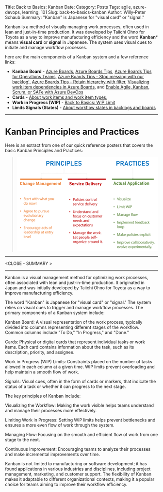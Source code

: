 Title: Back to Basics: Kanban
Date: <YYYY-MM-DD>
Category: Posts 
Tags: agile, azure-devops, learning, 101
Slug: back-to-basics-kanban
Author: Willy-Peter Schaub
Summary: "Kanban" is Japanese for "visual card" or "signal."

Kanban is a method of visually managing work processes, often used in lean and just-in-time production. It was developed by Taiichi Ohno for Toyota as a way to improve manufacturing efficiency and the word **Kanban*** means **visual card** or **signal** in Japanese. The system uses visual cues to initiate and manage workflow processes.

here are the main components of a Kanban system and a few reference links:

- **Kanban Board** - [Azure Boards](https://azure.microsoft.com/en-us/products/devops/boards/), [Azure Boards Tips](/azure-boards-tips.html), [Azure Boards Tips for Operations Teams](/azure-boards-tips-operations-team.html), [Azure Boards Tips - Stop messing with our backlog!](/azure-boards-tips-stop-messing-with-our-backlog.html), [Azure Boards Tips - Retain hierarchy with filter](/azure-boards-tips-retain-hierarchy-with-filter.html), [Visualizing work item dependencies in Azure Boards](/azure-devops-dependencies.html), and [Enable Agile, Kanban, Scrum, or SAFe with Azure DevOps](/agile-planning-choice.html)
- **Cards** - [About work items and work item types](https://learn.microsoft.com/en-us/azure/devops/boards/work-items/about-work-items?view=azure-devops&tabs=agile-process), 
- **Work in Progress (WIP)** - [Back to Basics: WIP Limit](/back-to-basics-wip-limit.html) 
- **Limits  Signals (States)** - [About workflow states in backlogs and boards](https://learn.microsoft.com/en-us/azure/devops/boards/work-items/workflow-and-state-categories?view=azure-devops&tabs=agile-process) 

---

# Kanban Principles and Practices

Here is an extract from one of our quick reference posters that covers the basic Kanban Principles and Practices:

> ![Principles and Practices](../images/back-to-basics-kanban-1.png) 

---

<CLOSE - SUMMARY >

---

Kanban is a visual management method for optimizing work processes, often associated with lean and just-in-time production. It originated in Japan and was initially developed by Taiichi Ohno for Toyota as a way to improve manufacturing efficiency.

The word "Kanban" is Japanese for "visual card" or "signal." The system relies on visual cues to trigger and manage workflow processes. The primary components of a Kanban system include:

Kanban Board: A visual representation of the work process, typically divided into columns representing different stages of the workflow. Common columns include "To Do," "In Progress," and "Done."

Cards: Physical or digital cards that represent individual tasks or work items. Each card contains information about the task, such as its description, priority, and assignee.

Work in Progress (WIP) Limits: Constraints placed on the number of tasks allowed in each column at a given time. WIP limits prevent overloading and help maintain a smooth flow of work.

Signals: Visual cues, often in the form of cards or markers, that indicate the status of a task or whether it can progress to the next stage.

The key principles of Kanban include:

Visualizing the Workflow: Making the work visible helps teams understand and manage their processes more effectively.

Limiting Work in Progress: Setting WIP limits helps prevent bottlenecks and ensures a more even flow of work through the system.

Managing Flow: Focusing on the smooth and efficient flow of work from one stage to the next.

Continuous Improvement: Encouraging teams to analyze their processes and make incremental improvements over time.

Kanban is not limited to manufacturing or software development; it has found applications in various industries and disciplines, including project management, marketing, and customer support. The flexibility of Kanban makes it adaptable to different organizational contexts, making it a popular choice for teams aiming to improve their workflow efficiency.